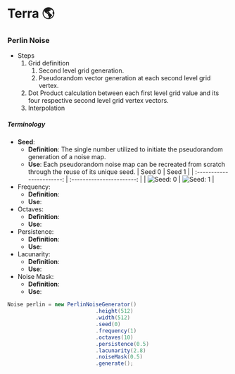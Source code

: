 # Terra :earth_americas:

### Perlin Noise
  + Steps
    1. Grid definition
       1. Second level grid generation.
       2. Pseudorandom vector generation at each second level grid vertex.
    2. Dot Product calculation between each first level grid value and its four respective second level grid vertex vectors.
    3. Interpolation

##### Terminology

+ **Seed**: 
  + **Definition**: The single number utilized to initiate the pseudorandom generation of a noise map.
  + **Use**: Each pseudorandom noise map can be recreated from scratch through the reuse of its unique seed.
    |          Seed 0           |          Seed 1           |
    | :-----------------------: | :-----------------------: |
    | ![Seed: 0][perlin-seed-0] | ![Seed: 1][perlin-seed-1] |
+ Frequency: 
  + **Definition**:
  + **Use**: 
+ Octaves:
  + **Definition**:
  + **Use**: 
+ Persistence:
  + **Definition**:
  + **Use**: 
+ Lacunarity:
  + **Definition**:
  + **Use**: 
+ Noise Mask:
  + **Definition**:
  + **Use**: 

```java
Noise perlin = new PerlinNoiseGenerator()
							.height(512)
							.width(512)
							.seed(0)
							.frequency(1)
							.octaves(10)
							.persistence(0.5)
							.lacunarity(2.8)
							.noiseMask(0.5)
							.generate();
```

[perlin-seed-0]: https://i.imgur.com/B7FhPhV.png "Perlin Noise with seed 0."
[perlin-seed-1]: https://i.imgur.com/oJhRLLx.png "Perlin Noise with seed 1."